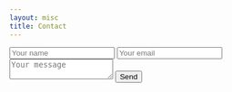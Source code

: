 ```yaml
---
layout: misc
title: Contact
---
```


<form id="contactform" action="https://formspree.io/ccardiff@dal.ca" method="POST">
    <input type="text" name="name" placeholder="Your name">
    <input type="email" name="_replyto" placeholder="Your email">
    <textarea name="message" placeholder="Your message"></textarea>
    <input type="submit" value="Send">
</form>
